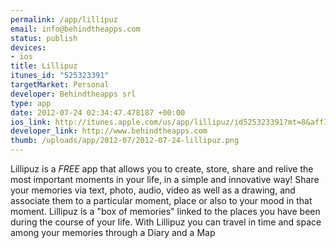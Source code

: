 ```yaml
--- 
permalink: /app/lillipuz
email: info@behindtheapps.com
status: publish
devices: 
- ios
title: Lillipuz
itunes_id: "525323391"
targetMarket: Personal
developer: Behindtheapps srl
type: app
date: 2012-07-24 02:34:47.478187 +00:00
ios_link: http://itunes.apple.com/us/app/lillipuz/id525323391?mt=8&affId=1325731
developer_link: http://www.behindtheapps.com
thumb: /uploads/app/2012-07/2012-07-24-lillipuz.png
---
```


Lillipuz is a *FREE* app that allows you to create, store, share and relive the most important moments in your life, in a simple and innovative way!
Share your memories via text, photo, audio, video as well as a drawing, and associate them to a particular moment, place or also to your mood in that moment. Lillipuz is a "box of memories" linked to the places you have been during the course of your life.
With Lillipuz you can travel in time and space among your memories through a Diary and a Map
